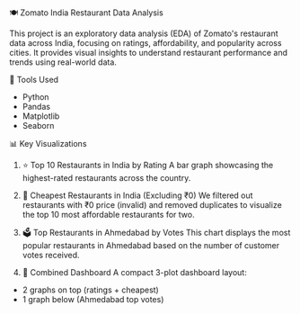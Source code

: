 🍽️ Zomato India Restaurant Data Analysis

This project is an exploratory data analysis (EDA) of Zomato's restaurant data across India, focusing on ratings, affordability, and popularity across cities. 
It provides visual insights to understand restaurant performance and trends using real-world data.

🔧 Tools Used

- Python
- Pandas
- Matplotlib
- Seaborn

📊 Key Visualizations

1. ⭐ Top 10 Restaurants in India by Rating
 A bar graph showcasing the highest-rated restaurants across the country.

2. 💸 Cheapest Restaurants in India (Excluding ₹0)
 We filtered out restaurants with ₹0 price (invalid) and removed duplicates to visualize the top 10 most affordable restaurants for two.

3. 🗳️ Top Restaurants in Ahmedabad by Votes
 This chart displays the most popular restaurants in Ahmedabad based on the number of customer votes received.

4. 🧩 Combined Dashboard
 A compact 3-plot dashboard layout:
 - 2 graphs on top (ratings + cheapest)
 - 1 graph below (Ahmedabad top votes)
